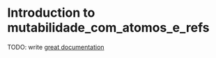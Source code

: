 # Introduction to mutabilidade_com_atomos_e_refs

TODO: write [great documentation](http://jacobian.org/writing/what-to-write/)
